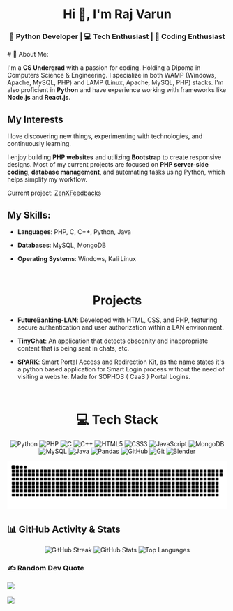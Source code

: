 <h1 align="center">Hi 👋, I'm Raj Varun</h1>
<h3 align="center">🚀 Python Developer | 💻 Tech Enthusiast | 🌟 Coding Enthusiast</h3>
# 💫 About Me:


I'm a **CS Undergrad** with a passion for coding. Holding a Dipoma in Computers Science & Engineering. I specialize in both WAMP (Windows, Apache, MySQL, PHP) and LAMP (Linux, Apache, MySQL, PHP) stacks. I'm also proficient in **Python** and have experience working with frameworks like **Node.js** and **React.js**.

## My Interests

I love discovering new things, experimenting with technologies, and continuously learning.

I enjoy building **PHP websites** and utilizing **Bootstrap** to create responsive designs. Most of my current projects are focused on **PHP server-side coding**, **database management**, and automating tasks using Python, which helps simplify my workflow.

Current project: [ZenXFeedbacks](http://zenxfeedbacks.synergize.co/)
## My Skills:

- **Languages**: PHP, C, C++, Python, Java

- **Databases**: MySQL, MongoDB

- **Operating Systems**: Windows, Kali Linux

<p>&nbsp;</p>

<h1 align="center">Projects</h1>

- **FutureBanking-LAN**: Developed with HTML, CSS, and PHP, featuring secure authentication and user authorization within a LAN environment.

- **TinyChat**: An application that detects obscenity and inappropriate content that is being sent in chats, etc.

- **SPARK**: Smart Portal Access and Redirection Kit, as the name states it's a python based application for Smart Login process without the need of visiting a website. Made for SOPHOS ( CaaS ) Portal Logins. 
<p>&nbsp;</p>

<h1 align="center">💻 Tech Stack</h2>


<p align="center">
  <img src="https://img.shields.io/badge/python-3670A0?style=for-the-badge&logo=python&logoColor=ffdd54" alt="Python" />
  <img src="https://img.shields.io/badge/PHP-%231748C0?style=for-the-badge&logo=php&logoColor=white" alt="PHP" />
  <img src="https://img.shields.io/badge/c-%2300599C.svg?style=for-the-badge&logo=c&logoColor=white" alt="C" />
  <img src="https://img.shields.io/badge/c++-%2300599C.svg?style=for-the-badge&logo=c%2B%2B&logoColor=white" alt="C++" />
  <img src="https://img.shields.io/badge/html5-%23E34F26.svg?style=for-the-badge&logo=html5&logoColor=white" alt="HTML5" />
  <img src="https://img.shields.io/badge/css3-%231572B6.svg?style=for-the-badge&logo=css3&logoColor=white" alt="CSS3" />
  <img src="https://img.shields.io/badge/javascript-%23323330.svg?style=for-the-badge&logo=javascript&logoColor=%23F7DF1E" alt="JavaScript" />
  <img src="https://img.shields.io/badge/MongoDB-%234ea94b.svg?style=for-the-badge&logo=mongodb&logoColor=white" alt="MongoDB" />
  <img src="https://img.shields.io/badge/mysql-4479A1.svg?style=for-the-badge&logo=mysql&logoColor=white" alt="MySQL" />
  <img src="https://img.shields.io/badge/java-%23ED8B00.svg?style=for-the-badge&logo=openjdk&logoColor=white" alt="Java" />
  <img src="https://img.shields.io/badge/pandas-%23150458.svg?style=for-the-badge&logo=pandas&logoColor=white" alt="Pandas" />
  <img src="https://img.shields.io/badge/github-%23121011.svg?style=for-the-badge&logo=github&logoColor=white" alt="GitHub" />
  <img src="https://img.shields.io/badge/git-%23F05033.svg?style=for-the-badge&logo=git&logoColor=white" alt="Git" />
  <img src="https://img.shields.io/badge/blender-%23F5792A.svg?style=for-the-badge&logo=blender&logoColor=white" alt="Blender" />
</p>

![Commits gif](https://raw.githubusercontent.com/RajVarunCTRL/RajVarunCTRL/output/github-contribution-grid-snake-dark.svg#gh-dark-mode-only)

## 📊 GitHub Activity & Stats

<div align="center">

<!-- GitHub Streak -->
<img src="https://streak-stats.demolab.com/?user=RajVarunCTRL&theme=tokyonight&hide_border=true&card_width=500" width="500" alt="GitHub Streak" />

<!-- GitHub Stats -->
<img src="https://github-readme-stats.vercel.app/api?username=RajVarunCTRL&theme=tokyonight&hide_border=true&show_icons=true&count_private=true&card_width=500" width="500" alt="GitHub Stats" />

<!-- Top Languages -->
<img src="https://github-readme-stats.vercel.app/api/top-langs/?username=RajVarunCTRL&theme=tokyonight&hide_border=true&layout=compact&langs_count=10&card_width=500" width="500" alt="Top Languages" />

</div>




### ✍️ Random Dev Quote
![](https://quotes-github-readme.vercel.app/api?type=horizontal&theme=radical)


[![](https://visitcount.itsvg.in/api?id=RajVarunCTRL&icon=8&color=8)](https://visitcount.itsvg.in)

<!-- Proudly created with GPRM ( https://gprm.itsvg.in ) -->
